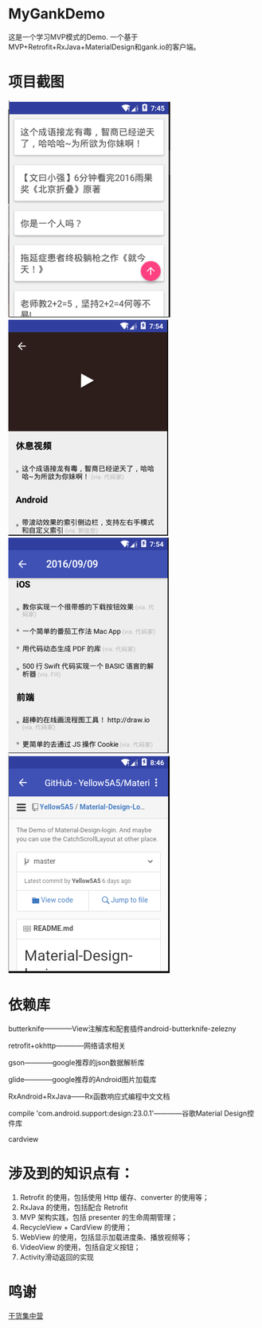 # MyGankDemo
这是一个学习MVP模式的Demo.
一个基于MVP+Retrofit+RxJava+MaterialDesign和gank.io的客户端。
# 项目截图
![](https://github.com/qiezi666/MyGankDemo/blob/master/image/catch1.PNG)
![](https://github.com/qiezi666/MyGankDemo/blob/master/image/catch2.PNG)
![](https://github.com/qiezi666/MyGankDemo/blob/master/image/catch3.PNG)
![](https://github.com/qiezi666/MyGankDemo/blob/master/image/catch4.PNG)
# 依赖库
butterknife————View注解库和配套插件android-butterknife-zelezny

retrofit+okhttp————网络请求相关

gson————google推荐的json数据解析库

glide————google推荐的Android图片加载库

RxAndroid+RxJava——Rx函数响应式编程中文文档

compile 'com.android.support:design:23.0.1'————谷歌Material Design控件库

cardview
# 涉及到的知识点有：
1. Retrofit 的使用，包括使用 Http 缓存、converter 的使用等；
2. RxJava 的使用，包括配合 Retrofit
3. MVP 架构实践，包括 presenter 的生命周期管理；
4. RecycleView + CardView 的使用；
5. WebView 的使用，包括显示加载进度条、播放视频等；
6. VideoView 的使用，包括自定义按钮；
7. Activity滑动返回的实现

# 鸣谢
[干货集中营](http://gank.io/) 
